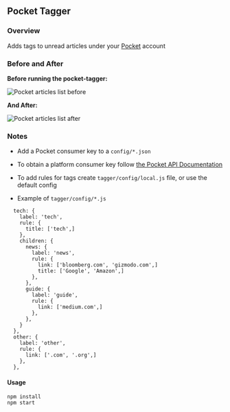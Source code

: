 ## Pocket Tagger

### Overview

Adds tags to unread articles under your [Pocket](https://getpocket.com/) account

### Before and After

**Before running the pocket-tagger:**

![Pocket articles list before](https://user-images.githubusercontent.com/31717889/33049137-a96ae7c0-ce2c-11e7-965c-011916547077.png)

**And After:**

![Pocket articles list after](https://user-images.githubusercontent.com/31717889/33049143-b025f564-ce2c-11e7-94d6-13847b064d83.png)

### Notes 

- Add a Pocket consumer key to a `config/*.json`

- To obtain a platform consumer key follow [the Pocket API Documentation](https://getpocket.com/developer/docs/authentication) 

- To add rules for tags create `tagger/config/local.js` file, or use the default config

- Example of `tagger/config/*.js`

```
  tech: {
    label: 'tech',
    rule: {
      title: ['tech',]
    },
    children: {
      news: {
        label: 'news',
        rule: {
          link: ['bloomberg.com', 'gizmodo.com',]
          title: ['Google', 'Amazon',]
        },
      },
      guide: {
        label: 'guide',
        rule: {
          link: ['medium.com',]
        },
      },
    }
  },
  other: {
    label: 'other',
    rule: {
      link: ['.com', '.org',]
    },
  },
```

#### Usage

```
npm install
npm start
```
